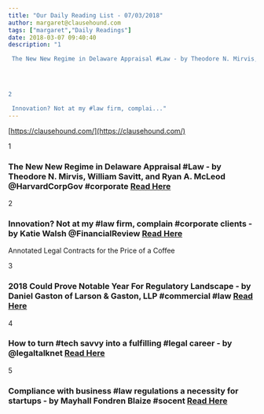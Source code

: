 ```yaml
---
title: "Our Daily Reading List - 07/03/2018"
author: margaret@clausehound.com
tags: ["margaret","Daily Readings"]
date: 2018-03-07 09:40:40
description: "1

 The New New Regime in Delaware Appraisal #Law - by Theodore N. Mirvis, William Savitt, and Ryan A. McLeod @HarvardCorpGov #corporate  Read Here

 


2

 Innovation? Not at my #law firm, complai..."
---
```


[https://clausehound.com/](https://clausehound.com/)

1

###  The New New Regime in Delaware Appraisal #Law - by Theodore N. Mirvis, William Savitt, and Ryan A. McLeod @HarvardCorpGov #corporate  [Read Here](https://corpgov.law.harvard.edu/2018/03/01/the-new-new-regime-in-delaware-appraisal-law/)

 

2

###  Innovation? Not at my #law firm, complain #corporate clients - by Katie Walsh @FinancialReview  [Read Here](http://barberacorporatelaw.com/blog/2018/2/27/upcoming-deadlines-delaware-corporations-annual-reports-are-due-march-1st)

Annotated Legal Contracts
for the Price of a Coffee

3

###  2018 Could Prove Notable Year For Regulatory Landscape - by Daniel Gaston of Larson & Gaston, LLP #commercial #law [Read Here](https://www.larsongaston.com/blog/2018/02/2018-could-prove-notable-year-for-regulatory-landscape.shtml)

 

4

###  How to turn #tech savvy into a fulfilling #legal career - by @legaltalknet  [Read Here](https://legaltalknetwork.com/podcasts/aba-journal-asked-and-answered/2018/02/how-to-turn-tech-savvy-into-a-fulfilling-legal-career/)

 

5

###  Compliance with business #law regulations a necessity for startups - by Mayhall Fondren Blaize #socent [Read Here](https://www.mfbfirm.com/blog/2018/02/compliance-with-business-law-regulations-a-necessity-for-startups.shtml)

 